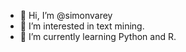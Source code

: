 - 👋 Hi, I’m @simonvarey
- 👀 I’m interested in text mining.
- 🌱 I’m currently learning Python and R.
<!--- - 💞️ I’m looking to collaborate on ...
- 📫 How to reach me ... --->

<!---
simonvarey/simonvarey is a ✨ special ✨ repository because its `README.md` (this file) appears on your GitHub profile.
You can click the Preview link to take a look at your changes.
--->
